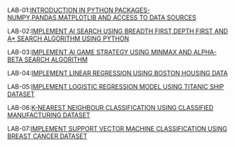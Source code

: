 LAB-01:[INTRODUCTION IN PYTHON PACKAGES-NUMPY,PANDAS,MATPLOTLIB AND ACCESS TO DATA SOURCES](https://github.com/varshitha217/AIML-lab/blob/main/AimlLab_01.ipynb)

LAB-02:[IMPLEMENT AI SEARCH USING BREADTH FIRST,DEPTH FIRST AND A* SEARCH ALGORITHM USING PYTHON](https://github.com/varshitha217/AIML-lab/blob/main/AimlLab_02.ipynb)

LAB-03:[IMPLEMENT AI GAME STRATEGY USING MINMAX AND ALPHA-BETA SEARCH ALGORITHM](https://github.com/varshitha217/AIML-lab/blob/main/AimlLab_03.ipynb)

LAB-04:[IMPLEMENT LINEAR REGRESSION USING BOSTON HOUSING DATA](https://github.com/varshitha217/AIML-lab/blob/main/AimlLab_04.ipynb)

LAB-05:[IMPLEMENT LOGISTIC REGRESSION MODEL USING TITANIC SHIP DATASET](https://github.com/varshitha217/AIML-lab/blob/main/AimlLab_05.ipynb)

LAB-06:[K-NEAREST NEIGHBOUR CLASSIFICATION USING CLASSIFIED MANUFACTURING DATASET](https://github.com/varshitha217/AIML-lab/blob/main/AimlLab_06.ipynb)

LAB-07:[IMPLEMENT SUPPORT VECTOR MACHINE CLASSIFICATION USING BREAST CANCER DATASET](https://github.com/varshitha217/AIML-lab/blob/main/AimlLab_07.ipynb)
